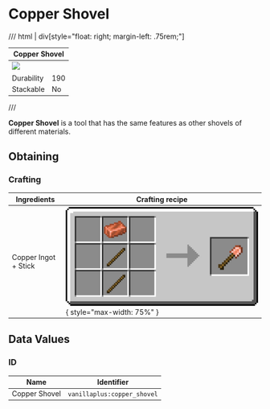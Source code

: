 # Copper Shovel

/// html | div[style="float: right; margin-left: .75rem;"]
<table>
  <thead>
    <tr>
      <th style="text-align: center;" colspan="2">Copper Shovel</td>
    </tr>
  </thead>
  <tbody>
    <tr>
      <td colspan="2"><img src="../../../assets/img/items/copper_shovel.png" style="max-width: 250px;">
    </tr>
    <tr>
      <td>Durability</td>
      <td>190</td>
    </tr>
    <tr>
      <td>Stackable</td>
      <td>No</td>
    </tr>
  </tbody>
</table>
///

**Copper Shovel** is a tool that has the same features as other shovels of different materials.

## Obtaining

### Crafting

| Ingredients          | Crafting recipe                                                                        |
|----------------------|----------------------------------------------------------------------------------------|
| Copper Ingot + Stick | ![copper_shovel](../../assets/img/recipes/copper_shovel.png){ style="max-width: 75%" } |

## Data Values

### ID

| Name          | Identifier                  |
|---------------|-----------------------------|
| Copper Shovel | `vanillaplus:copper_shovel` |